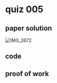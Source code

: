 # quiz 005



## paper solution
![IMG_2672](https://github.com/user-attachments/assets/ee55a1f4-38e0-42bc-8f3a-a9028a8ebd33)





## code
        


## proof of work
